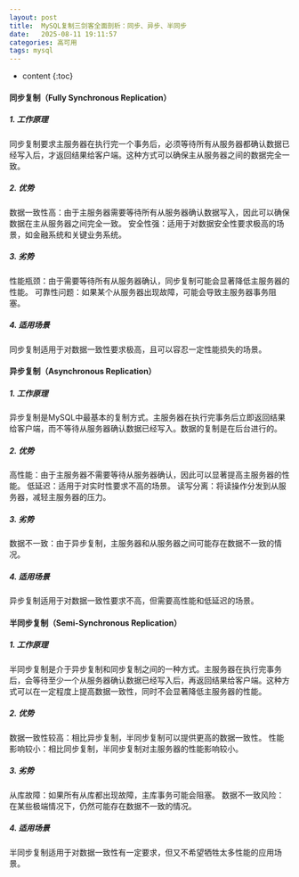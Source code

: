 ```yaml
---
layout: post
title:  MySQL复制三剑客全面剖析：同步、异步、半同步
date:   2025-08-11 19:11:57
categories: 高可用
tags: mysql
---
```


* content
{:toc}

#### 同步复制（Fully Synchronous Replication）

##### 1. 工作原理

同步复制要求主服务器在执行完一个事务后，必须等待所有从服务器都确认数据已经写入后，才返回结果给客户端。这种方式可以确保主从服务器之间的数据完全一致。

##### 2. 优势

数据一致性高：由于主服务器需要等待所有从服务器确认数据写入，因此可以确保数据在主从服务器之间完全一致。
安全性强：适用于对数据安全性要求极高的场景，如金融系统和关键业务系统。

##### 3. 劣势

性能瓶颈：由于需要等待所有从服务器确认，同步复制可能会显著降低主服务器的性能。
可靠性问题：如果某个从服务器出现故障，可能会导致主服务器事务阻塞。

##### 4. 适用场景

同步复制适用于对数据一致性要求极高，且可以容忍一定性能损失的场景。

#### 异步复制（Asynchronous Replication）

##### 1. 工作原理

异步复制是MySQL中最基本的复制方式。主服务器在执行完事务后立即返回结果给客户端，而不等待从服务器确认数据已经写入。数据的复制是在后台进行的。

##### 2. 优势

高性能：由于主服务器不需要等待从服务器确认，因此可以显著提高主服务器的性能。
低延迟：适用于对实时性要求不高的场景。
读写分离：将读操作分发到从服务器，减轻主服务器的压力。

##### 3. 劣势

数据不一致：由于异步复制，主服务器和从服务器之间可能存在数据不一致的情况。

##### 4. 适用场景

异步复制适用于对数据一致性要求不高，但需要高性能和低延迟的场景。

#### 半同步复制（Semi-Synchronous Replication）

##### 1. 工作原理

半同步复制是介于异步复制和同步复制之间的一种方式。主服务器在执行完事务后，会等待至少一个从服务器确认数据已经写入后，再返回结果给客户端。这种方式可以在一定程度上提高数据一致性，同时不会显著降低主服务器的性能。

##### 2. 优势

数据一致性较高：相比异步复制，半同步复制可以提供更高的数据一致性。
性能影响较小：相比同步复制，半同步复制对主服务器的性能影响较小。

##### 3. 劣势

从库故障：如果所有从库都出现故障，主库事务可能会阻塞。
数据不一致风险：在某些极端情况下，仍然可能存在数据不一致的情况。

##### 4. 适用场景

半同步复制适用于对数据一致性有一定要求，但又不希望牺牲太多性能的应用场景。